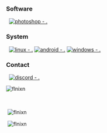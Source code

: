 ### Software

&nbsp;
[![photoshop - .](https://img.shields.io/badge/photoshop--555555?style=for-the-badge&logo=adobephotoshop)](https://)

### System
&nbsp;
[![linux - .](https://img.shields.io/badge/linux--555555?style=for-the-badge&logo=linux)](https://)
[![android - .](https://img.shields.io/badge/android--555555?style=for-the-badge&logo=android)](https://)
[![windows - .](https://img.shields.io/badge/windows--555555?style=for-the-badge&logo=windows)](https://)

### Contact
&nbsp;
[![discord - .](https://img.shields.io/badge/discord-.-555555?style=for-the-badge&logo=discord)](https://discord.com/users/876410490660741151)
&nbsp;
<p align="left"> <img src="https://komarev.com/ghpvc/?username=flnixn&label=Profile%20views&color=0e75b6&style=flat" alt="flnixn" /> </p>
&nbsp;

<p>&nbsp;<img align="center" src="https://github-readme-stats.vercel.app/api?username=flnixn&show_icons=true&theme=dark" alt="flnixn" /></p>
<p>&nbsp;<img align="center" src="https://github-readme-stats.vercel.app/api/top-langs/?username=flnixn&show_icons=true&theme=dark" alt="flnixn" /></p>
